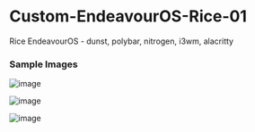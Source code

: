 # Custom-EndeavourOS-Rice-01

Rice EndeavourOS - dunst, polybar, nitrogen, i3wm, alacritty

### Sample Images

![image](https://github.com/chococandy63/Custom-EndeavourOS-Rice-01/assets/79960426/a146b76b-99be-45cb-b4b7-b44ce636a1ba)

![image](https://github.com/chococandy63/Custom-EndeavourOS-Rice-01/assets/79960426/fe618793-84b1-47f3-9329-16eae101e3bb)


![image](https://github.com/chococandy63/Custom-EndeavourOS-Rice-01/assets/79960426/b482387f-5fca-42cd-8a7c-54ba4e6b4b78)

